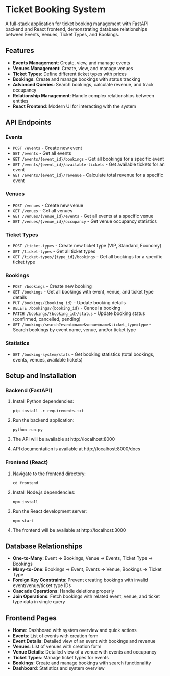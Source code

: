 # Ticket Booking System

A full-stack application for ticket booking management with FastAPI backend and React frontend, demonstrating database relationships between Events, Venues, Ticket Types, and Bookings.

## Features

- **Events Management**: Create, view, and manage events
- **Venues Management**: Create, view, and manage venues
- **Ticket Types**: Define different ticket types with prices
- **Bookings**: Create and manage bookings with status tracking
- **Advanced Queries**: Search bookings, calculate revenue, and track occupancy
- **Relationship Management**: Handle complex relationships between entities
- **React Frontend**: Modern UI for interacting with the system

## API Endpoints

### Events
- `POST /events` - Create new event
- `GET /events` - Get all events
- `GET /events/{event_id}/bookings` - Get all bookings for a specific event
- `GET /events/{event_id}/available-tickets` - Get available tickets for an event
- `GET /events/{event_id}/revenue` - Calculate total revenue for a specific event

### Venues
- `POST /venues` - Create new venue
- `GET /venues` - Get all venues
- `GET /venues/{venue_id}/events` - Get all events at a specific venue
- `GET /venues/{venue_id}/occupancy` - Get venue occupancy statistics

### Ticket Types
- `POST /ticket-types` - Create new ticket type (VIP, Standard, Economy)
- `GET /ticket-types` - Get all ticket types
- `GET /ticket-types/{type_id}/bookings` - Get all bookings for a specific ticket type

### Bookings
- `POST /bookings` - Create new booking
- `GET /bookings` - Get all bookings with event, venue, and ticket type details
- `PUT /bookings/{booking_id}` - Update booking details
- `DELETE /bookings/{booking_id}` - Cancel a booking
- `PATCH /bookings/{booking_id}/status` - Update booking status (confirmed, cancelled, pending)
- `GET /bookings/search?event=name&venue=name&ticket_type=type` - Search bookings by event name, venue, and/or ticket type

### Statistics
- `GET /booking-system/stats` - Get booking statistics (total bookings, events, venues, available tickets)

## Setup and Installation

### Backend (FastAPI)

1. Install Python dependencies:
   ```
   pip install -r requirements.txt
   ```

2. Run the backend application:
   ```
   python run.py
   ```

3. The API will be available at http://localhost:8000
4. API documentation is available at http://localhost:8000/docs

### Frontend (React)

1. Navigate to the frontend directory:
   ```
   cd frontend
   ```

2. Install Node.js dependencies:
   ```
   npm install
   ```

3. Run the React development server:
   ```
   npm start
   ```

4. The frontend will be available at http://localhost:3000

## Database Relationships

- **One-to-Many**: Event → Bookings, Venue → Events, Ticket Type → Bookings
- **Many-to-One**: Bookings → Event, Events → Venue, Bookings → Ticket Type
- **Foreign Key Constraints**: Prevent creating bookings with invalid event/venue/ticket type IDs
- **Cascade Operations**: Handle deletions properly
- **Join Operations**: Fetch bookings with related event, venue, and ticket type data in single query

## Frontend Pages

- **Home**: Dashboard with system overview and quick actions
- **Events**: List of events with creation form
- **Event Details**: Detailed view of an event with bookings and revenue
- **Venues**: List of venues with creation form
- **Venue Details**: Detailed view of a venue with events and occupancy
- **Ticket Types**: Manage ticket types for events
- **Bookings**: Create and manage bookings with search functionality
- **Dashboard**: Statistics and system overview 